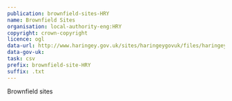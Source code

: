 ```yaml
---
publication: brownfield-sites-HRY
name: Brownfield Sites
organisation: local-authority-eng:HRY
copyright: crown-copyright
licence: ogl
data-url: http://www.haringey.gov.uk/sites/haringeygovuk/files/haringey_brownfield_register_final_dec_2017.csv
data-gov-uk: 
task: csv
prefix: brownfield-site-HRY
suffix: .txt
---
```


Brownfield sites

